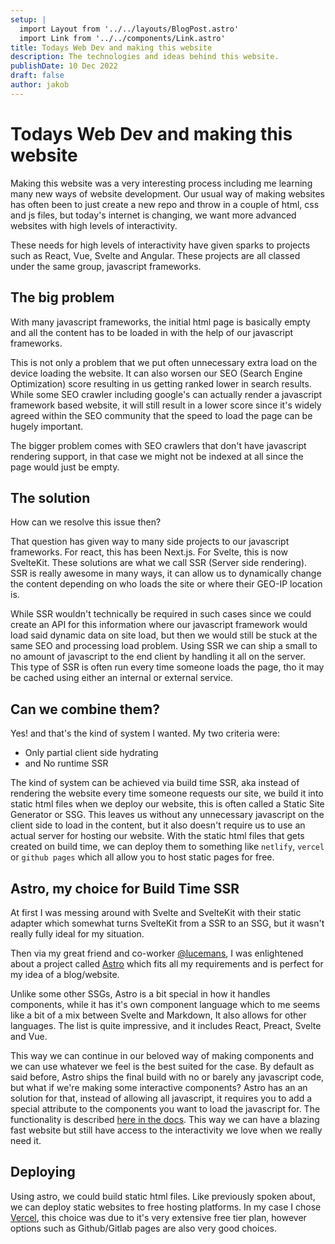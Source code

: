 ```yaml
---
setup: |
  import Layout from '../../layouts/BlogPost.astro'
  import Link from '../../components/Link.astro'
title: Todays Web Dev and making this website
description: The technologies and ideas behind this website.
publishDate: 10 Dec 2022
draft: false
author: jakob
---
```

# Todays Web Dev and making this website
Making this website was a very interesting process including me learning many new ways of website development. Our usual way of making websites has often been to just create a new repo and throw in a couple of html, css and js files, but today's internet is changing, we want more advanced websites with high levels of interactivity.

These needs for high levels of interactivity have given sparks to projects such as React, Vue, Svelte and Angular. These projects are all classed under the same group, javascript frameworks.

## The big problem
With many javascript frameworks, the initial html page is basically empty and all the content has to be loaded in with the help of our javascript frameworks.

This is not only a problem that we put often unnecessary extra load on the device loading the website. It can also worsen our SEO (Search Engine Optimization) score resulting in us getting ranked lower in search results. While some SEO crawler including google's can actually render a javascript framework based website, it will still result in a lower score since it's widely agreed within the SEO community that the speed to load the page can be hugely important.

The bigger problem comes with SEO crawlers that don't have javascript rendering support, in that case we might not be indexed at all since the page would just be empty.

## The solution
How can we resolve this issue then?

That question has given way to many side projects to our javascript frameworks. For react, this has been Next.js. For Svelte, this is now SvelteKit. These solutions are what we call SSR (Server side rendering). SSR is really awesome in many ways, it can allow us to dynamically change the content depending on who loads the site or where their GEO-IP location is.

While SSR wouldn't technically be required in such cases since we could create an API for this information where our javascript framework would load said dynamic data on site load, but then we would still be stuck at the same SEO and processing load problem. Using SSR we can ship a small to no amount of javascript to the end client by handling it all on the server. This type of SSR is often run every time someone loads the page, tho it may be cached using either an internal or external service.

## Can we combine them?
Yes! and that's the kind of system I wanted. My two criteria were:
* Only partial client side hydrating
* and No runtime SSR

The kind of system can be achieved via build time SSR, aka instead of rendering the website every time someone requests our site, we build it into static html files when we deploy our website, this is often called a Static Site Generator or SSG. This leaves us without any unnecessary javascript on the client side to load in the content, but it also doesn't require us to use an actual server for hosting our website. With the static html files that gets created on build time, we can deploy them to something like `netlify`, `vercel` or ``github pages`` which all allow you to host static pages for free.

## Astro, my choice for Build Time SSR
At first I was messing around with Svelte and SvelteKit with their static adapter which somewhat turns SvelteKit from a SSR to an SSG, but it wasn't really fully ideal for my situation.

Then via my great friend and co-worker [@lucemans](https://luc.contact/), I was enlightened about a project called [Astro](https://astro.build/) which fits all my requirements and is perfect for my idea of a blog/website.

Unlike some other SSGs, Astro is a bit special in how it handles components, while it has it's own component language which to me seems like a bit of a mix between Svelte and Markdown, It also allows for other languages. The list is quite impressive, and it includes React, Preact, Svelte and Vue.

This way we can continue in our beloved way of making components and we can use whatever we feel is the best suited for the case. By default as said before, Astro ships the final build with no or barely any javascript code, but what if we're making some interactive components? Astro has an an solution for that, instead of allowing all javascript, it requires you to add a special attribute to the components you want to load the javascript for. The functionality is described [here in the docs](https://docs.astro.build/core-concepts/component-hydration/#hydrate-interactive-components). This way we can have a blazing fast website but still have access to the interactivity we love when we really need it.

## Deploying
Using astro, we could build static html files. Like previously spoken about, we can deploy static websites to free hosting platforms. In my case I chose [Vercel](https://vercel.com/), this choice was due to it's very extensive free tier plan, however options such as Github/Gitlab pages are also very good choices.
